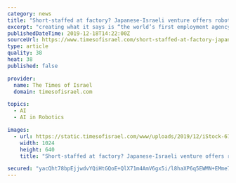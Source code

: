 ```yaml
---
category: news
title: "Short-staffed at factory? Japanese-Israeli venture offers robots for hire"
excerpt: "creating what it says is “the world’s first employment agency for robots.” The joint venture was set up earlier this year to develop artificial intelligence technologies to form the basis of the so-called fourth industrial revolution, or Industry 4.0, which will see the automation and digitalization of the manufacturing process."
publishedDateTime: 2019-12-18T14:22:00Z
sourceUrl: https://www.timesofisrael.com/short-staffed-at-factory-japanese-israeli-venture-offers-robots-for-hire/
type: article
quality: 38
heat: 38
published: false

provider:
  name: The Times of Israel
  domain: timesofisrael.com

topics:
  - AI
  - AI in Robotics

images:
  - url: https://static.timesofisrael.com/www/uploads/2019/12/iStock-671750580-e1576658590942-1024x640.jpg
    width: 1024
    height: 640
    title: "Short-staffed at factory? Japanese-Israeli venture offers robots for hire"

secured: "yacQht78bpEjjwdvYQiHtGQoE+QlX71m4AmV6gx5i/l8haXP6q5EWMN+EMme7d6tNBPQomYXtTLBPUzYf/d8b66HEAwySbH+7SogTRe/5MokzQaqUygN3vIHJRkvM9kLcshPY0PUaIDVCfzIgD23xdJcQv2g/2DQsNhW6r8uFpDjwVpKaACiQCXNJGAcELfs1UuxU3vTFU7fp1oDK2I1c/IjnBuV7vJOfObYX/A/OJ/VJZHDbMJrauIqj4LpMFx9wGdrgSEK7nDEb6UliFHJWQ==;6w3JfXOAV2+csYJz7oRxPw=="
---
```


